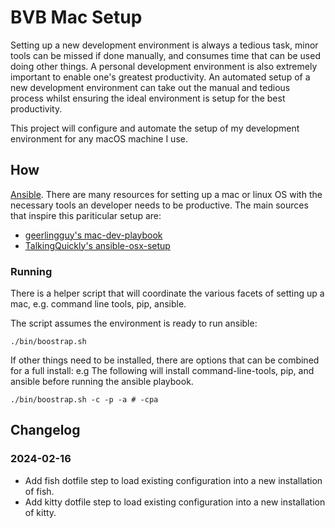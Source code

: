 # BVB Mac Setup

Setting up a new development environment is always a tedious task, minor tools can be missed if done
manually, and consumes time that can be used doing other things. A personal development environment
is also extremely important to enable one's greatest productivity. An automated setup of a new
development environment can take out the manual and tedious process whilst ensuring the ideal
environment is setup for the best productivity.

This project will configure and automate the setup of my development environment for any macOS
machine I use.

## How

[Ansible](https://www.ansible.com/). There are many resources for setting up a mac or linux OS with
the necessary tools an developer needs to be productive. The main sources that inspire this
pariticular setup are:

- [geerlingguy's mac-dev-playbook](https://github.com/geerlingguy/mac-dev-playbook/tree/master)
- [TalkingQuickly's ansible-osx-setup](https://github.com/TalkingQuickly/ansible-osx-setup)

### Running

There is a helper script that will coordinate the various facets of setting up a mac, e.g.
command line tools, pip, ansible.

The script assumes the environment is ready to run ansible:

```
./bin/boostrap.sh
```

If other things need to be installed, there are options that can be combined for a full install: e.g
The following will install command-line-tools, pip, and ansible before running the ansible playbook.

```
./bin/boostrap.sh -c -p -a # -cpa
```

## Changelog

### 2024-02-16
- Add fish dotfile step to load existing configuration into a new installation of fish.
- Add kitty dotfile step to load existing configuration into a new installation of kitty.
